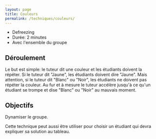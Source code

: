 ```yaml
---
layout: page
title: Couleurs
permalink: /techniques/couleurs/
---
```


- Defreezing
- Durée: 2 minutes
- Avec l'ensemble du groupe

## Déroulement

Le but est simple: le tuteur dit une couleur et les étudiants doivent la répéter. Si le tuteur dit "Jaune", les étudiants doivent dire "Jaune". Mais attention, si le tuteur dit "Blanc" ou "Noir", les étudiants ne doivent pas répéter la couleur. Au fur et à mesure le tuteur accélère jusqu'à ce qu'un étudiant se trompe et dise "Blanc" ou "Noir" au mauvais moment.

## Objectifs

Dynamiser le groupe.

Cette technique peut aussi être utiliser pour choisir un étudiant qui devra expliquer sa solution au tableau.
